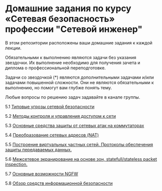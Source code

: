 #  Домашние задания по курсу «Сетевая безопасность» профессии "Сетевой инженер"

В этом репозитории расположены ваши домашние задания к каждой лекции. 

Обязательными к выполнению являются задачи без указания звездочки. Их выполнение необходимо для получения зачета и диплома о профессиональной переподготовке.

Задачи со звездочкой (*) являются дополнительными задачами и/или задачами повышенной сложности. Они не являются обязательными к выполнению, но помогут вам глубже понять тему.

Любые вопросы по решению задач задавайте в канале группы.

5.1	[Типовые угрозы сетевой безопасности]()

5.2	[Методы контроля и управления доступом к сети](5-02.md)

5.3	[Основные средства защиты от сетевых атак на коммутаторах](5-03.md)

5.4	[Преобразование сетевых адресов (NAT)](5-04.md)

5.5	[Построение виртуальных частных сетей. Протоколы обеспечения защиты передаваемых данных.](5-05.md)

5.6	[Межсетевое экранирование на основе зон, statefull/stateless packet inspection.](5-06.md)

5.7	[Основные возможности NGFW](5-07.md)

5.8 [Обзор средств информационной безопасности](5-08.md)



